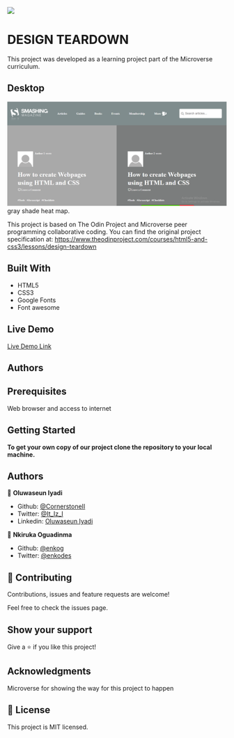 ![](https://img.shields.io/badge/Microverse-blueviolet)

# DESIGN TEARDOWN

This project was developed as a learning project part of the Microverse curriculum.

## Desktop
![Smashing Magazine](./img/screenshot.PNG) gray shade heat map.

This project is based on The Odin Project and Microverse peer programming collaborative coding. You can find the original project specification at: https://www.theodinproject.com/courses/html5-and-css3/lessons/design-teardown


## Built With

- HTML5
- CSS3
- Google Fonts
- Font awesome

## Live Demo

[Live Demo Link](https://raw.githack.com/enkog/Design-Teardown/feature/index.html)

## Authors

## Prerequisites
Web browser and access to internet

## Getting Started

**To get your own copy of our project clone the repository to your local machine.**

## Authors

👤 **Oluwaseun Iyadi**

- Github: [@CornerstoneII](https://github.com/CornerstoneII)
- Twitter: [@It_Iz_I](https://twitter.com/It_Iz_I)
- Linkedin: [Oluwaseun Iyadi](https://www.linkedin.com/in/oluwaseun-iyadi-773584b4/)

👤 **Nkiruka Oguadinma**

- Github: [@enkog](https://github.com/enkog)
- Twitter: [@enkodes](https://twitter.com/enkodes)


## 🤝 Contributing

Contributions, issues and feature requests are welcome!

Feel free to check the issues page.

## Show your support
Give a ⭐️ if you like this project!

## Acknowledgments
Microverse for showing the way for this project to happen

## 📝 License
This project is MIT licensed.
